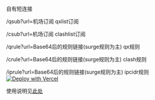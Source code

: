 自有短连接

/qsub?url=机场订阅   qxlist订阅

/csub?url=机场订阅   clashlist订阅

/qrule?url=Base64后的规则链接(surge规则为主)   qx规则

/crule?url=Base64后的规则链接(surge规则为主)    clash规则

/iprule?url=Base64后的规则链接(surge规则为主)   ipcidr规则
[![Deploy with Vercel](https://vercel.com/button)](https://vercel.com/import/git?s=https%3A%2F%2Fgithub.com%2Fzhongfly%2Fnow-subconverter)

使用说明见[此处](https://mirro-blog.vercel.app/#/posts/4)
